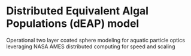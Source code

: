 # Distributed Equivalent Algal Populations (dEAP) model
Operational two layer coated sphere modeling for aquatic particle optics leveraging NASA AMES distributed computing for speed and scaling

